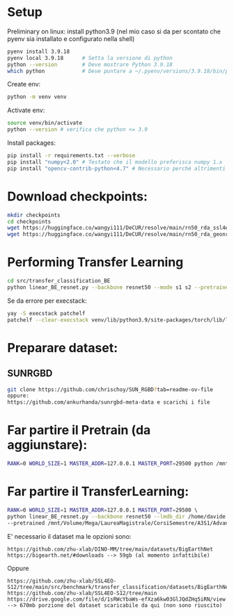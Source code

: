# Setup

Preliminary on linux: install python3.9
(nel mio caso si da per scontato che pyenv sia installato e configurato nella shell)
```bash
pyenv install 3.9.18
pyenv local 3.9.18      # Setta la versione di python
python --version        # Deve mostrare Python 3.9.18
which python            # Deve puntare a ~/.pyenv/versions/3.9.18/bin/python
```

Create env:
```bash
python -m venv venv 
```

Activate env:
```bash
source venv/bin/activate
python --version # verifica che python <= 3.9
```

Install packages:
```bash 
pip install -r requirements.txt --verbose
pip install "numpy<2.0" # Testato che il modello preferisca numpy 1.x
pip install "opencv-contrib-python<4.7" # Necessario perchè altrimenti non compatibile con numpy 1.x

```

# Download checkpoints:

```bash
mkdir checkpoints
cd checkpoints
wget https://huggingface.co/wangyi111/DeCUR/resolve/main/rn50_rda_ssl4eo-s12_joint_decur_ep100.pth 
wget https://huggingface.co/wangyi111/DeCUR/resolve/main/rn50_rda_geonrw_joint_decur_ep100.pth
```

# Performing Transfer Learning
```bash
cd src/transfer_classification_BE
python linear_BE_resnet.py --backbone resnet50 --mode s1 s2 --pretrained /path/to/pretrained_weights ...
```

Se da errore per execstack:
```bash
yay -S execstack patchelf
patchelf --clear-execstack venv/lib/python3.9/site-packages/torch/lib/libtorch_cpu.so
```

# Preparare dataset:

## SUNRGBD
```bash
git clone https://github.com/chrischoy/SUN_RGBD?tab=readme-ov-file
oppure:
https://github.com/ankurhanda/sunrgbd-meta-data e scarichi i file
```


# Far partire il Pretrain (da aggiunstare):
```bash
RANK=0 WORLD_SIZE=1 MASTER_ADDR=127.0.0.1 MASTER_PORT=29500 python /mnt/Volume/Mega/LaureaMagistrale/CorsiSemestre/A3S1/AdvancedDeepLearning/ADL-Project/DeCUR/src/pretrain/pretrain_mm.py --dataset SUNRGBD --method DeCUR --data1 /mnt/Volume/Mega/LaureaMagistrale/CorsiSemestre/A3S1/AdvancedDeepLearning/ADL-Project/SUN_RGBD/image/train/ --data2 /mnt/Volume/Mega/LaureaMagistrale/CorsiSemestre/A3S1/AdvancedDeepLearning/ADL-Project/SUN_RGBD/depth/train/ --mode MODAL1 MODAL2
```

# Far partire il TransferLearning:
```bash
RANK=0 WORLD_SIZE=1 MASTER_ADDR=127.0.0.1 MASTER_PORT=29500 \          
python linear_BE_resnet.py --backbone resnet50 --lmdb_dir /home/davide --mode s1 s2 \
--pretrained /mnt/Volume/Mega/LaureaMagistrale/CorsiSemestre/A3S1/AdvancedDeepLearning/ADL-Project/DeCUR/checkpoints/rn50_rda_ssl4eo-s12_joint_decur_ep100.pth
```

E' necessario il dataset ma le opzioni sono:
```
https://github.com/zhu-xlab/DINO-MM/tree/main/datasets/BigEarthNet
https://bigearth.net/#downloads --> 59gb (al momento infattibile)
```

Oppure 
```
https://github.com/zhu-xlab/SSL4EO-S12/tree/main/src/benchmark/transfer_classification/datasets/BigEarthNet
https://github.com/zhu-xlab/SSL4EO-S12/tree/main
https://drive.google.com/file/d/1sRWcYbaWs-efXza6kw03GlJQdZHq5iRN/view --> 670mb porzione del dataset scaricabile da qui (non sono riuscito)
```



